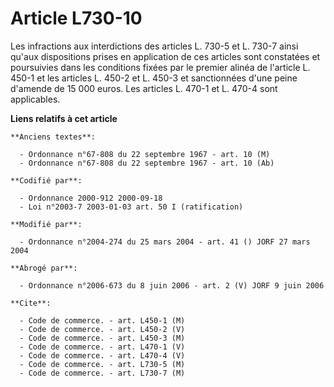 # Article L730-10

Les infractions aux interdictions des articles L. 730-5 et L. 730-7 ainsi qu'aux dispositions prises en application de ces
articles sont constatées et poursuivies dans les conditions fixées par le premier alinéa de l'article L. 450-1 et les
articles L. 450-2 et L. 450-3 et sanctionnées d'une peine d'amende de 15 000 euros. Les articles L. 470-1 et L. 470-4 sont
applicables.

**Liens relatifs à cet article**

	**Anciens textes**:

	  - Ordonnance n°67-808 du 22 septembre 1967 - art. 10 (M)
	  - Ordonnance n°67-808 du 22 septembre 1967 - art. 10 (Ab)

	**Codifié par**:

	  - Ordonnance 2000-912 2000-09-18
	  - Loi n°2003-7 2003-01-03 art. 50 I (ratification)

	**Modifié par**:

	  - Ordonnance n°2004-274 du 25 mars 2004 - art. 41 () JORF 27 mars 2004

	**Abrogé par**:

	  - Ordonnance n°2006-673 du 8 juin 2006 - art. 2 (V) JORF 9 juin 2006

	**Cite**:

	  - Code de commerce. - art. L450-1 (M)
	  - Code de commerce. - art. L450-2 (V)
	  - Code de commerce. - art. L450-3 (M)
	  - Code de commerce. - art. L470-1 (V)
	  - Code de commerce. - art. L470-4 (V)
	  - Code de commerce. - art. L730-5 (M)
	  - Code de commerce. - art. L730-7 (M)
